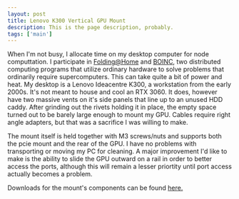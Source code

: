 ```yaml
---
layout: post
title: Lenovo K300 Vertical GPU Mount
description: This is the page description, probably. 
tags: ['main']
---
```


When I'm not busy, I allocate time on my desktop computer for node computtation. I participate in [Folding@Home](https://foldingathome.org/) and [BOINC](https://boinc.berkeley.edu/), two distributed computing programs that utilize ordinary hardware to solve problems that ordinarily require supercomputers. This can take quite a bit of power and heat.
My desktop is a Lenovo Ideacentre K300, a workstation from the early 2000s. It's not meant to house and cool an RTX 3060. It does, however have two massive vents on it's side panels that line up to an unused HDD caddy. After grinding out the rivets holding it in place, the empty space turned out to be barely large enough to mount my GPU. Cables require right angle adapters, but that was a sacrifice I was willing to make.

The mount itself is held together with M3 screws/nuts and supports both the pcie mount and the rear of the GPU. I have no problems with transporting or moving my PC for cleaning.
A major improvement I'd like to make is the ability to slide the GPU outward on a rail in order to better access the ports, although this will remain a lesser priortity until port access actually becomes a problem.

Downloads for the mount's components can be found [here.](/404)
